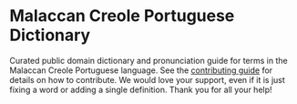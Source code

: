 
# Malaccan Creole Portuguese Dictionary

Curated public domain dictionary and pronunciation guide for terms in the Malaccan Creole Portuguese language. See the [contributing guide](https://github.com/drumworkteam/term/blob/make/.github/contributing.md) for details on how to contribute. We would love your support, even if it is just fixing a word or adding a single definition. Thank you for all your help!